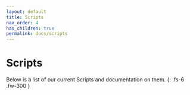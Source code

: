 ```yaml
---
layout: default
title: Scripts
nav_order: 4
has_children: true
permalink: docs/scripts
---
```


# Scripts
Below is a list of our current Scripts and documentation on them.
{: .fs-6 .fw-300 }
